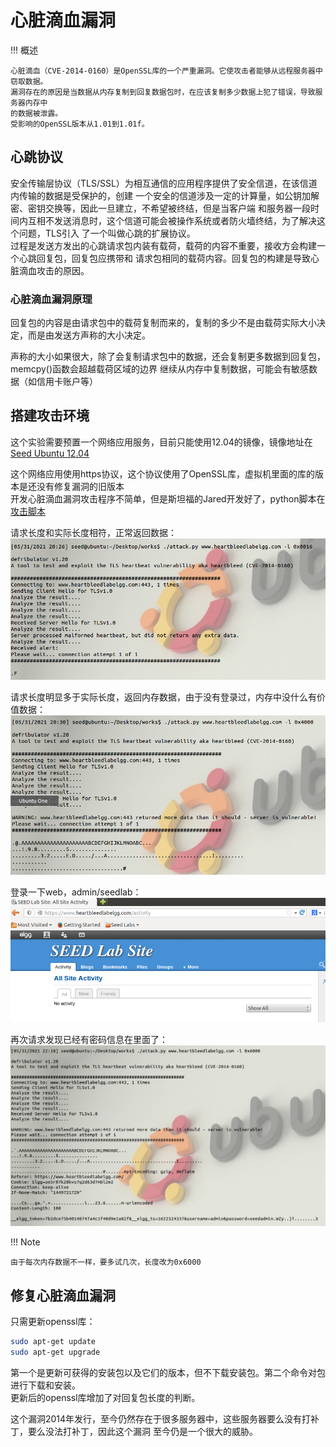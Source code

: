 # 心脏滴血漏洞

!!! 概述

    心脏滴血（CVE-2014-0160）是OpenSSL库的一个严重漏洞。它使攻击者能够从远程服务器中窃取数据。  
    漏洞存在的原因是当数据从内存复制到回复数据包时，在应该复制多少数据上犯了错误，导致服务器内存中
    的数据被泄露。  
    受影响的OpenSSL版本从1.01到1.01f。

## 心跳协议

安全传输层协议（TLS/SSL）为相互通信的应用程序提供了安全信道，在该信道内传输的数据是受保护的，创建
一个安全的信道涉及一定的计算量，如公钥加解密、密钥交换等，因此一旦建立，不希望被终结，但是当客户端
和服务器一段时间内互相不发送消息时，这个信道可能会被操作系统或者防火墙终结，为了解决这个问题，TLS引入
了一个叫做心跳的扩展协议。  
过程是发送方发出的心跳请求包内装有载荷，载荷的内容不重要，接收方会构建一个心跳回复包，回复包应携带和
请求包相同的载荷内容。回复包的构建是导致心脏滴血攻击的原因。

### 心脏滴血漏洞原理

回复包的内容是由请求包中的载荷复制而来的，复制的多少不是由载荷实际大小决定，而是由发送方声称的大小决定。

声称的大小如果很大，除了会复制请求包中的数据，还会复制更多数据到回复包，memcpy()函数会超越载荷区域的边界
继续从内存中复制数据，可能会有敏感数据（如信用卡账户等）

## 搭建攻击环境

这个实验需要预置一个网络应用服务，目前只能使用12.04的镜像，镜像地址在[Seed Ubuntu 12.04](https://seed.nyc3.cdn.digitaloceanspaces.com/SEEDUbuntu12.04.zip)

这个网络应用使用https协议，这个协议使用了OpenSSL库，虚拟机里面的库的版本是还没有修复漏洞的旧版本  
开发心脏滴血漏洞攻击程序不简单，但是斯坦福的Jared开发好了，python脚本在[攻击脚本](https://seedsecuritylabs.org/Labs_16.04/Networking/Heartbleed/attack.py)

请求长度和实际长度相符，正常返回数据：
![正常请求](../img/heart-normal.png)

请求长度明显多于实际长度，返回内存数据，由于没有登录过，内存中没什么有价值数据：
![返回内存数据](../img/heart-abnormal.png)

登录一下web，admin/seedlab：
![登录](../img/heart-login.png)

再次请求发现已经有密码信息在里面了：
![获取到数据](../img/heart-success.png)

!!! Note

    由于每次内存数据不一样，要多试几次，长度改为0x6000
    
## 修复心脏滴血漏洞

只需更新openssl库：
```bash
sudo apt-get update
sudo apt-get upgrade
```
第一个是更新可获得的安装包以及它们的版本，但不下载安装包。第二个命令对包进行下载和安装。  
更新后的openssl库增加了对回复包长度的判断。

这个漏洞2014年发行，至今仍然存在于很多服务器中，这些服务器要么没有打补丁，要么没法打补丁，因此这个漏洞
至今仍是一个很大的威胁。